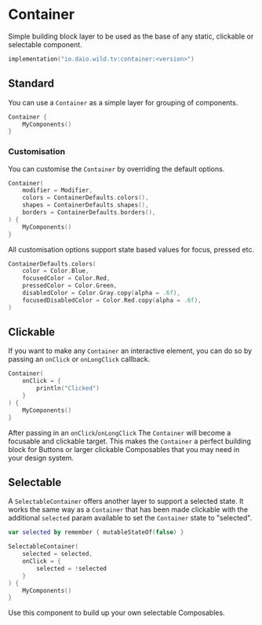 # Container

Simple building block layer to be used as the base of any static, clickable or selectable 
component.

```kotlin
implementation("io.daio.wild.tv:container:<version>")
```

## Standard

You can use a `Container` as a simple layer for grouping of components.

```kotlin
Container {
    MyComponents()
}
```

### Customisation

You can customise the `Container` by overriding the default options.

```kotlin
Container(
    modifier = Modifier,
    colors = ContainerDefaults.colors(),
    shapes = ContainerDefaults.shapes(),
    borders = ContainerDefaults.borders(),
) {
    MyComponents()
}
```

All customisation options support state based values for focus, pressed etc.

```kotlin
ContainerDefaults.colors(
    color = Color.Blue,
    focusedColor = Color.Red,
    pressedColor = Color.Green,
    disabledColor = Color.Gray.copy(alpha = .6f),
    focusedDisabledColor = Color.Red.copy(alpha = .6f),
)
```

## Clickable

If you want to make any `Container` an interactive element, you can do so by passing an 
`onClick` or `onLongClick` callback.

```kotlin
Container(
    onClick = {
        println("Clicked")
    }
) {
    MyComponents()
}
```

After passing in an `onClick`/`onLongClick` The `Container` will become a focusable and clickable 
target. This makes the `Container` a perfect building block for Buttons or larger clickable 
Composables that you may need in your design system.

## Selectable

A `SelectableContainer` offers another layer to support a selected state. It works the same way
as a `Container` that has been made clickable with the additional `selected` param available to
set the `Container` state to "selected".  

```kotlin
var selected by remember { mutableStateOf(false) }

SelectableContainer(
    selected = selected,
    onClick = {
        selected = !selected
    }
) {
    MyComponents()
}
```

Use this component to build up your own selectable Composables.
